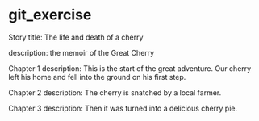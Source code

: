 # git_exercise
Story title: The life and death of a cherry

description: the memoir of the Great Cherry

Chapter 1 description: This is the start of the great adventure. Our cherry left his home and fell into the ground on his first step.

Chapter 2 description: The cherry is snatched by a local farmer. 

Chapter 3 description: Then it was turned into a delicious cherry pie. 